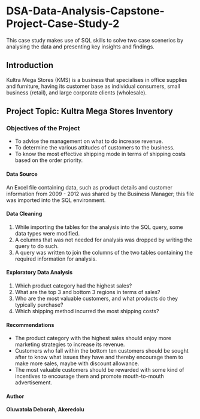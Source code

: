 # DSA-Data-Analysis-Capstone-Project-Case-Study-2
This case study makes use of SQL skills to solve two case scenerios by analysing the data and presenting key insights and findings.
## Introduction
Kultra Mega Stores (KMS) is a business that specialises in office supplies and furniture, having its customer base as individual consumers, small business (retail), and large corporate clients (wholesale).
## Project Topic:  **Kultra Mega Stores Inventory**
### Objectives of the Project
- To advise the management on what to do increase revenue.
- To  determine the various attitudes of customers to the business.
- To know the most effective shipping mode in terms of shipping costs based on the order priority.
#### Data Source
An Excel file containing data, such as product details and customer information from 2009 - 2012 was shared by the Business Manager; this file was imported into the SQL environment.
#### Data Cleaning
1. While importing the tables for the analysis into the SQL query, some data types were modified.
2. A columns that was not needed for analysis was dropped by writing the query to do such.
3. A query was written to join the columns of the two tables containing the required information for analysis.
#### Exploratory Data Analysis
1. Which product category had the highest sales?
2. What are the top 3 and bottom 3 regions in terms of sales?
3. Who are the most valuable customers, and what products do they typically purchase?
4. Which shipping method incurred the most shipping costs?
#### Recommendations
-  The product category with the highest sales should enjoy more marketing strategies to increase its revenue.
-  Customers who fall within the bottom ten customers should be sought after to know what issues they have and thereby encourage them to     make more sales, maybe with discount allowance.
-  The most valuable customers should be rewarded with some kind of incentives to encourage them and promote mouth-to-mouth    advertisement.
#### Author
**Oluwatola Deborah, Akeredolu**
